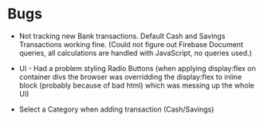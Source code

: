 # Bugs

- Not tracking new Bank transactions. Default Cash and Savings Transactions working fine. (Could not figure out Firebase Document queries, all calculations are handled with JavaScript, no queries used.)

- UI - Had a problem styling Radio Buttons (when applying display:flex on container divs the browser was overridding the display:flex to inline block (probably because of bad html) which was messing up the whole UI)

- Select a Category when adding transaction (Cash/Savings)


